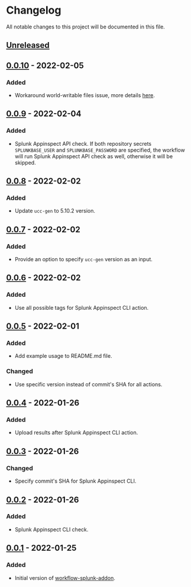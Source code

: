 # Changelog
All notable changes to this project will be documented in this file.

## [Unreleased]

## [0.0.10] - 2022-02-05
### Added
- Workaround world-writable files issue, more details [here](https://github.com/splunk/addonfactory-ucc-base-ui/issues/89).

## [0.0.9] - 2022-02-04
### Added
- Splunk Appinspect API check. If both repository secrets `SPLUNKBASE_USER` and `SPLUNKBASE_PASSWORD` are specified, the workflow will run Splunk Appinspect API check as well, otherwise it will be skipped.

## [0.0.8] - 2022-02-02
### Added
- Update `ucc-gen` to 5.10.2 version.

## [0.0.7] - 2022-02-02
### Added
- Provide an option to specify `ucc-gen` version as an input.

## [0.0.6] - 2022-02-02
### Added
- Use all possible tags for Splunk Appinspect CLI action.

## [0.0.5] - 2022-02-01
### Added
- Add example usage to README.md file.

### Changed
- Use specific version instead of commit's SHA for all actions.

## [0.0.4] - 2022-01-26
### Added
- Upload results after Splunk Appinspect CLI action.

## [0.0.3] - 2022-01-26
### Changed
- Specify commit's SHA for Splunk Appinspect CLI.

## [0.0.2] - 2022-01-26
### Added
- Splunk Appinspect CLI check.

## [0.0.1] - 2022-01-25
### Added
- Initial version of [workflow-splunk-addon](https://github.com/artemrys/workflow-splunk-addon).

[Unreleased]: https://github.com/artemrys/workflow-splunk-addon/compare/v0.0.10...HEAD
[0.0.10]: https://github.com/artemrys/workflow-splunk-addon/compare/v0.0.9...v0.0.10
[0.0.9]: https://github.com/artemrys/workflow-splunk-addon/compare/v0.0.8...v0.0.9
[0.0.8]: https://github.com/artemrys/workflow-splunk-addon/compare/v0.0.7...v0.0.8
[0.0.7]: https://github.com/artemrys/workflow-splunk-addon/compare/v0.0.6...v0.0.7
[0.0.6]: https://github.com/artemrys/workflow-splunk-addon/compare/v0.0.5...v0.0.6
[0.0.5]: https://github.com/artemrys/workflow-splunk-addon/compare/v0.0.4...v0.0.5
[0.0.4]: https://github.com/artemrys/workflow-splunk-addon/compare/v0.0.3...v0.0.4
[0.0.3]: https://github.com/artemrys/workflow-splunk-addon/compare/v0.0.2...v0.0.3
[0.0.2]: https://github.com/artemrys/workflow-splunk-addon/compare/v0.0.1...v0.0.2
[0.0.1]: https://github.com/artemrys/workflow-splunk-addon/releases/tag/v0.0.1
